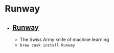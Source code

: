 # Runway
- [Runway](https://runwayml.com/)
  - 
  - The Swiss Army knife of machine learning
  - `brew cask install Runway`
